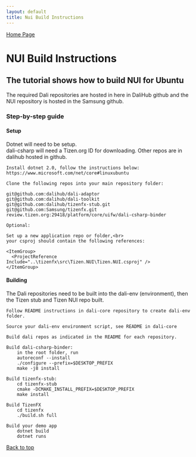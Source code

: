 ```yaml
---
layout: default
title: Nui Build Instructions
---
```

[ Home Page ]({{site.baseurl}}/index) <br>

<a name="top"></a>
# NUI Build Instructions

## The tutorial shows how to build NUI for Ubuntu

The required Dali repositories are hosted in here in DaliHub github and the NUI repository is hosted in the Samsung github.  

### Step-by-step guide

#### Setup

Dotnet will need to be setup. <br>
dali-csharp will need a Tizen.org ID for downloading.
Other repos are in dalihub hosted in github.

    Install dotnet 2.0, follow the instructions below:
    https://www.microsoft.com/net/core#linuxubuntu

    Clone the following repos into your main repository folder:

    git@github.com:dalihub/dali-adaptor
    git@github.com:dalihub/dali-toolkit
    git@github.com:dalihub/tizenfx-stub.git
    git@github.com:Samsung/tizenfx.git
    review.tizen.org:29418/platform/core/uifw/dali-csharp-binder

    Optional:

    Set up a new application repo or folder,<br>
    your csproj should contain the following references:

    <ItemGroup>
      <ProjectReference Include="..\tizenfx\src\Tizen.NUI\Tizen.NUI.csproj" />
    </ItemGroup>

#### Building

The Dali repositories need to be built into the dali-env (environment), then the Tizen stub and Tizen NUI repo built.

    Follow README instructions in dali-core repository to create dali-env folder.

    Source your dali-env environment script, see README in dali-core

    Build dali repos as indicated in the README for each repository.

    Build dali-csharp-binder:
        in the root folder, run
        autoreconf --install
        ./configure --prefix=$DESKTOP_PREFIX
        make -j8 install

    Build tizenfx-stub:
        cd tizenfx-stub
        cmake -DCMAKE_INSTALL_PREFIX=$DESKTOP_PREFIX
        make install

    Build TizenFX
        cd tizenfx
        ./build.sh full

    Build your demo app
        dotnet build
        dotnet runs

[Back to top](#top)
